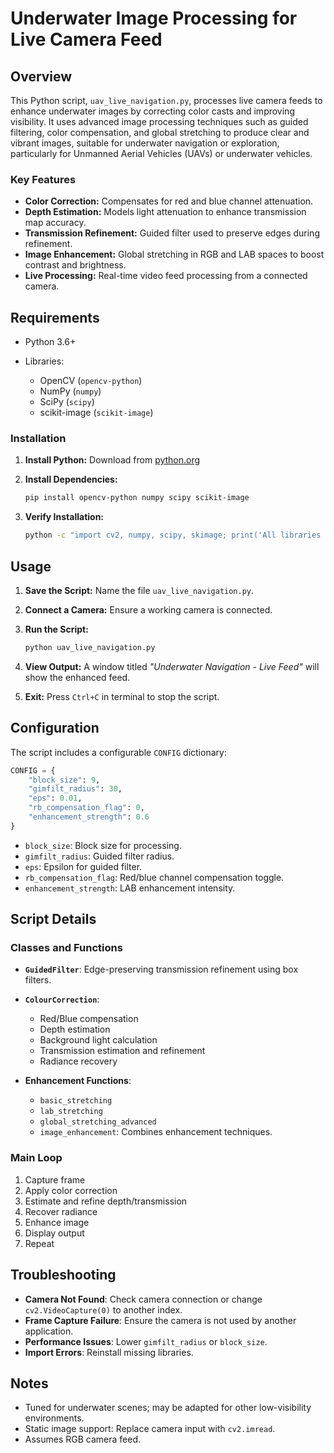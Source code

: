 # Underwater Image Processing for Live Camera Feed

## Overview

This Python script, `uav_live_navigation.py`, processes live camera feeds to enhance underwater images by correcting color casts and improving visibility. It uses advanced image processing techniques such as guided filtering, color compensation, and global stretching to produce clear and vibrant images, suitable for underwater navigation or exploration, particularly for Unmanned Aerial Vehicles (UAVs) or underwater vehicles.

### Key Features

* **Color Correction:** Compensates for red and blue channel attenuation.
* **Depth Estimation:** Models light attenuation to enhance transmission map accuracy.
* **Transmission Refinement:** Guided filter used to preserve edges during refinement.
* **Image Enhancement:** Global stretching in RGB and LAB spaces to boost contrast and brightness.
* **Live Processing:** Real-time video feed processing from a connected camera.

## Requirements

* Python 3.6+
* Libraries:

  * OpenCV (`opencv-python`)
  * NumPy (`numpy`)
  * SciPy (`scipy`)
  * scikit-image (`scikit-image`)

### Installation

1. **Install Python:** Download from [python.org](https://www.python.org/)
2. **Install Dependencies:**

   ```bash
   pip install opencv-python numpy scipy scikit-image
   ```
3. **Verify Installation:**

   ```bash
   python -c "import cv2, numpy, scipy, skimage; print('All libraries installed successfully')"
   ```

## Usage

1. **Save the Script:** Name the file `uav_live_navigation.py`.
2. **Connect a Camera:** Ensure a working camera is connected.
3. **Run the Script:**

   ```bash
   python uav_live_navigation.py
   ```
4. **View Output:** A window titled *"Underwater Navigation - Live Feed"* will show the enhanced feed.
5. **Exit:** Press `Ctrl+C` in terminal to stop the script.

## Configuration

The script includes a configurable `CONFIG` dictionary:

```python
CONFIG = {
    "block_size": 9,
    "gimfilt_radius": 30,
    "eps": 0.01,
    "rb_compensation_flag": 0,
    "enhancement_strength": 0.6
}
```

* `block_size`: Block size for processing.
* `gimfilt_radius`: Guided filter radius.
* `eps`: Epsilon for guided filter.
* `rb_compensation_flag`: Red/blue channel compensation toggle.
* `enhancement_strength`: LAB enhancement intensity.

## Script Details

### Classes and Functions

* **`GuidedFilter`**: Edge-preserving transmission refinement using box filters.
* **`ColourCorrection`**:

  * Red/Blue compensation
  * Depth estimation
  * Background light calculation
  * Transmission estimation and refinement
  * Radiance recovery
* **Enhancement Functions**:

  * `basic_stretching`
  * `lab_stretching`
  * `global_stretching_advanced`
  * `image_enhancement`: Combines enhancement techniques.

### Main Loop

1. Capture frame
2. Apply color correction
3. Estimate and refine depth/transmission
4. Recover radiance
5. Enhance image
6. Display output
7. Repeat

## Troubleshooting

* **Camera Not Found**: Check camera connection or change `cv2.VideoCapture(0)` to another index.
* **Frame Capture Failure**: Ensure the camera is not used by another application.
* **Performance Issues**: Lower `gimfilt_radius` or `block_size`.
* **Import Errors**: Reinstall missing libraries.

## Notes

* Tuned for underwater scenes; may be adapted for other low-visibility environments.
* Static image support: Replace camera input with `cv2.imread`.
* Assumes RGB camera feed.